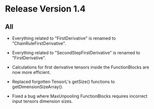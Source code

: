 # Release Version 1.4

## All

* Everything related to "FirstDerivative" is renamed to "ChainRuleFirstDerivative".

* Everything related to "SecondStepFirstDerivative" is renamed to "FirstDerivative".

* Calculations for first derivative tensors inside the FunctionBlocks are now more efficient.

* Replaced forgotten TensorL's getSize() functions to getDimensionSizeArray().

* Fixed a bug where MaxUnpooling FunctionBlocks requires incorrect input tensors dimension sizes.
